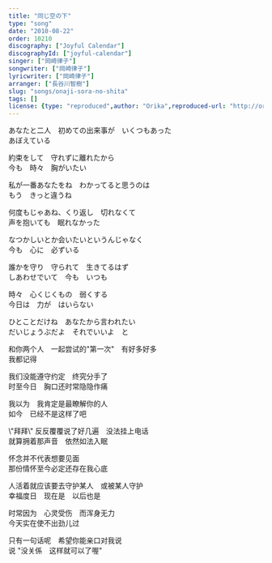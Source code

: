 ```yaml
---
title: "同じ空の下"
type: "song"
date: "2010-08-22"
order: 10210
discography: ["Joyful Calendar"]
discographyId: ["joyful-calendar"]
singer: ["岡崎律子"]
songwriter: ["岡崎律子"]
lyricwriter: ["岡崎律子"]
arranger: ["長谷川智樹"]
slug: "songs/onaji-sora-no-shita"
tags: []
license: {type: "reproduced",author: "Orika",reproduced-url: "http://orikamushi.myweb.hinet.net/",reproduced-website: "織歌蟲網站"}
---
```


あなたと二人　初めての出来事が　いくつもあった   
あぼえている   
  
約束をして　守れずに離れたから   
今も　時々　胸がいたい   
  
私が一番あなたをね　わかってると思うのは   
もう　きっと違うね   
  
何度もじゃあね、くり返し　切れなくて   
声を抱いても　眠れなかった   
  
なつかしいとか会いたいというんじゃなく   
今も　心に　必ずいる   
  
誰かを守り　守られて　生きてるはず   
しあわせでいて　今も　いつも   
  
時々　心くじくもの　弱くする   
今日は　力が　はいらない   
  
ひとことだけね　あなたから言われたい   
だいじょうぶだよ　それでいいよ　と  

<!-- 翻译 -->

  
和你两个人　一起尝试的"第一次"　有好多好多   
我都记得   
  
我们没能遵守约定　终究分手了   
时至今日　胸口还时常隐隐作痛   
  
我以为　我肯定是最瞭解你的人   
如今　已经不是这样了吧   
  
\\"拜拜\\" 反反覆覆说了好几遍　没法挂上电话   
就算拥着那声音　依然如法入眠   
  
怀念并不代表想要见面   
那份情怀至今必定还存在我心底   
  
人活着就应该要去守护某人　或被某人守护   
幸福度日　现在是　以后也是   
  
时常因为　心灵受伤　而浑身无力   
今天实在使不出劲儿过   
  
只有一句话呢　希望你能亲口对我说   
说 "没关係　这样就可以了喔"
